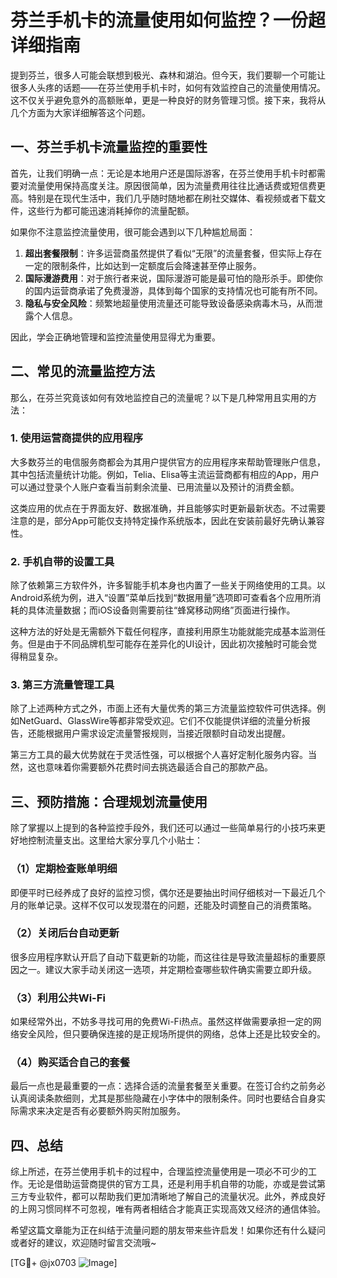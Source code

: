 # 芬兰手机卡的流量使用如何监控？一份超详细指南

提到芬兰，很多人可能会联想到极光、森林和湖泊。但今天，我们要聊一个可能让很多人头疼的话题——在芬兰使用手机卡时，如何有效监控自己的流量使用情况。这不仅关乎避免意外的高额账单，更是一种良好的财务管理习惯。接下来，我将从几个方面为大家详细解答这个问题。

## 一、芬兰手机卡流量监控的重要性

首先，让我们明确一点：无论是本地用户还是国际游客，在芬兰使用手机卡时都需要对流量使用保持高度关注。原因很简单，因为流量费用往往比通话费或短信费更高。特别是在现代生活中，我们几乎随时随地都在刷社交媒体、看视频或者下载文件，这些行为都可能迅速消耗掉你的流量配额。

如果你不注意监控流量使用，很可能会遇到以下几种尴尬局面：
1. **超出套餐限制**：许多运营商虽然提供了看似“无限”的流量套餐，但实际上存在一定的限制条件，比如达到一定额度后会降速甚至停止服务。
2. **国际漫游费用**：对于旅行者来说，国际漫游可能是最可怕的隐形杀手。即使你的国内运营商承诺了免费漫游，具体到每个国家的支持情况也可能有所不同。
3. **隐私与安全风险**：频繁地超量使用流量还可能导致设备感染病毒木马，从而泄露个人信息。

因此，学会正确地管理和监控流量使用显得尤为重要。

## 二、常见的流量监控方法

那么，在芬兰究竟该如何有效地监控自己的流量呢？以下是几种常用且实用的方法：

### 1. 使用运营商提供的应用程序
大多数芬兰的电信服务商都会为其用户提供官方的应用程序来帮助管理账户信息，其中包括流量统计功能。例如，Telia、Elisa等主流运营商都有相应的App，用户可以通过登录个人账户查看当前剩余流量、已用流量以及预计的消费金额。

这类应用的优点在于界面友好、数据准确，并且能够实时更新最新状态。不过需要注意的是，部分App可能仅支持特定操作系统版本，因此在安装前最好先确认兼容性。

### 2. 手机自带的设置工具
除了依赖第三方软件外，许多智能手机本身也内置了一些关于网络使用的工具。以Android系统为例，进入“设置”菜单后找到“数据用量”选项即可查看各个应用所消耗的具体流量数据；而iOS设备则需要前往“蜂窝移动网络”页面进行操作。

这种方法的好处是无需额外下载任何程序，直接利用原生功能就能完成基本监测任务。但是由于不同品牌机型可能存在差异化的UI设计，因此初次接触时可能会觉得稍显复杂。

### 3. 第三方流量管理工具
除了上述两种方式之外，市面上还有大量优秀的第三方流量监控软件可供选择。例如NetGuard、GlassWire等都非常受欢迎。它们不仅能提供详细的流量分析报告，还能根据用户需求设定流量警报规则，当接近限额时自动发出提醒。

第三方工具的最大优势就在于灵活性强，可以根据个人喜好定制化服务内容。当然，这也意味着你需要额外花费时间去挑选最适合自己的那款产品。

## 三、预防措施：合理规划流量使用

除了掌握以上提到的各种监控手段外，我们还可以通过一些简单易行的小技巧来更好地控制流量支出。这里给大家分享几个小贴士：

### （1）定期检查账单明细
即便平时已经养成了良好的监控习惯，偶尔还是要抽出时间仔细核对一下最近几个月的账单记录。这样不仅可以发现潜在的问题，还能及时调整自己的消费策略。

### （2）关闭后台自动更新
很多应用程序默认开启了自动下载更新的功能，而这往往是导致流量超标的重要原因之一。建议大家手动关闭这一选项，并定期检查哪些软件确实需要立即升级。

### （3）利用公共Wi-Fi
如果经常外出，不妨多寻找可用的免费Wi-Fi热点。虽然这样做需要承担一定的网络安全风险，但只要确保连接的是正规场所提供的网络，总体上还是比较安全的。

### （4）购买适合自己的套餐
最后一点也是最重要的一点：选择合适的流量套餐至关重要。在签订合约之前务必认真阅读条款细则，尤其是那些隐藏在小字体中的限制条件。同时也要结合自身实际需求来决定是否有必要额外购买附加服务。

## 四、总结

综上所述，在芬兰使用手机卡的过程中，合理监控流量使用是一项必不可少的工作。无论是借助运营商提供的官方工具，还是利用手机自带的功能，亦或是尝试第三方专业软件，都可以帮助我们更加清晰地了解自己的流量状况。此外，养成良好的上网习惯同样不可忽视，唯有两者相结合才能真正实现高效又经济的通信体验。

希望这篇文章能为正在纠结于流量问题的朋友带来些许启发！如果你还有什么疑问或者好的建议，欢迎随时留言交流哦~

[TG💪+ @jx0703 ![Image](https://github.com/user-attachments/assets/dbca1d08-cadb-493c-b0ec-ad6f7a83f270)]